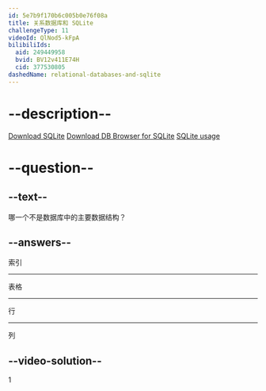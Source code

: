 ```yaml
---
id: 5e7b9f170b6c005b0e76f08a
title: 关系数据库和 SQLite
challengeType: 11
videoId: QlNod5-kFpA
bilibiliIds:
  aid: 249449958
  bvid: BV12v411E74H
  cid: 377530805
dashedName: relational-databases-and-sqlite
---
```


# --description--

<a href="https://www.sqlite.org/download.html" target="_blank" rel="noopener noreferrer nofollow">Download SQLite</a>
<a href="https://sqlitebrowser.org/dl/" target="_blank" rel="noopener noreferrer nofollow">Download DB Browser for SQLite</a>
<a href="https://www.sqlite.org/famous.html" target="_blank" rel="noopener noreferrer nofollow">SQLite usage</a>

# --question--

## --text--

哪一个不是数据库中的主要数据结构？

## --answers--

索引

---

表格

---

行

---

列

## --video-solution--

1

